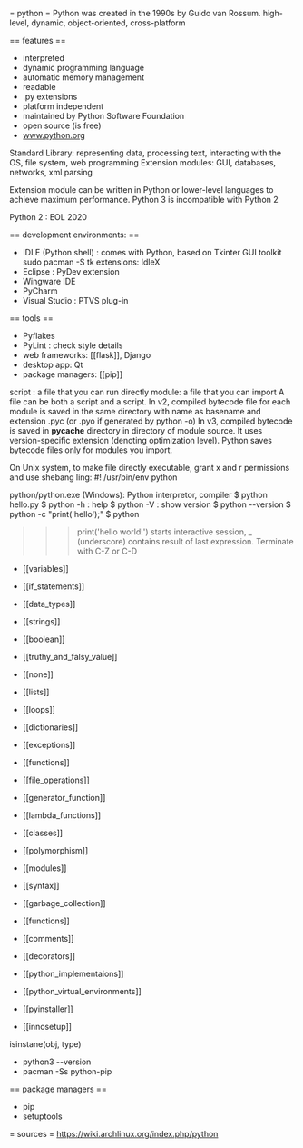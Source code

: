 = python =
Python was created in the 1990s by Guido van Rossum.
high-level, dynamic, object-oriented, cross-platform

== features ==
* interpreted
* dynamic programming language
* automatic memory management
* readable
* .py extensions
* platform independent
* maintained by Python Software Foundation
* open source (is free)
* www.python.org

Standard Library: representing data, processing text, interacting with the OS, file system, web programming
Extension modules: GUI, databases, networks, xml parsing

Extension module can be written in Python or lower-level languages to achieve maximum performance.
Python 3 is incompatible with Python 2


Python 2 : EOL 2020


== development environments: ==
* IDLE (Python shell) : comes with Python, based on Tkinter GUI toolkit
sudo pacman -S tk
extensions: IdleX
* Eclipse : PyDev extension
* Wingware IDE
* PyCharm
* Visual Studio : PTVS plug-in

== tools ==
* Pyflakes
* PyLint : check style details
* web frameworks: [[flask]], Django
* desktop app: Qt
* package managers: [[pip]]

script : a file that you can run directly
module: a file that you can import
A file can be both a script and a script.
In v2, compiled bytecode file for each module is saved in the same directory with name as basename and extension .pyc (or .pyo if generated by python -o)
In v3, compiled bytecode is saved in __pycache__ directory in directory of module source. It uses version-specific extension (denoting optimization level).
Python saves bytecode files only for modules you import.

On Unix system, to make file directly executable, grant x and r permissions and use shebang ling:
#! /usr/bin/env python



python/python.exe (Windows): Python interpretor, compiler
$ python hello.py
$ python -h : help
$ python -V : show version
$ python --version
$ python -c "print('hello');"
$ python
>>> print('hello world!')
starts interactive session, _ (underscore) contains result of last expression.
Terminate with C-Z or C-D




* [[variables]]
* [[if_statements]]
* [[data_types]]
* [[strings]]
* [[boolean]]
* [[truthy_and_falsy_value]]
* [[none]]
* [[lists]]
* [[loops]]
* [[dictionaries]]
* [[exceptions]]
* [[functions]]
* [[file_operations]]
* [[generator_function]]
* [[lambda_functions]]
* [[classes]]
* [[polymorphism]]
* [[modules]]

* [[syntax]]
* [[garbage_collection]]
* [[functions]]
* [[comments]]
* [[decorators]]

* [[python_implementaions]]
* [[python_virtual_environments]]
* [[pyinstaller]]
* [[innosetup]]

isinstane(obj, type)

* python3 --version
* pacman -Ss python-pip

== package managers ==
* pip
* setuptools

= sources =
https://wiki.archlinux.org/index.php/python
